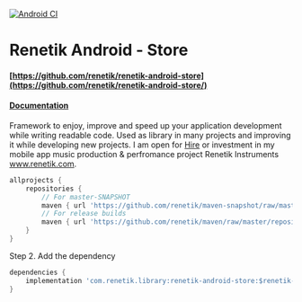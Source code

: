<!---Header--->
[![Android CI](https://github.com/renetik/renetik-android-store/workflows/Android%20CI/badge.svg)
](https://github.com/renetik/renetik-android-store/actions/workflows/android.yml)

# Renetik Android - Store

#### [https://github.com/renetik/renetik-android-store](https://github.com/renetik/renetik-android-store/)

#### [Documentation](https://renetik.github.io/renetik-android-store/)

Framework to enjoy, improve and speed up your application development while writing readable code.
Used as library in many projects and improving it while developing new projects.
I am open for [Hire](https://renetik.github.io) or investment in my mobile app music production & perfromance project Renetik Instruments www.renetik.com.


```gradle
allprojects {
    repositories {
        // For master-SNAPSHOT
        maven { url 'https://github.com/renetik/maven-snapshot/raw/master/repository' }
        // For release builds
        maven { url 'https://github.com/renetik/maven/raw/master/repository' }
    }
}
```

Step 2. Add the dependency

```gradle
dependencies {
    implementation 'com.renetik.library:renetik-android-store:$renetik-android-version'
}
```
